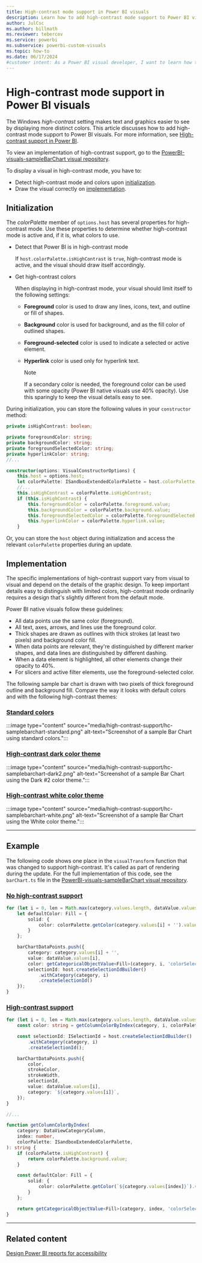 ```yaml
---
title: High-contrast mode support in Power BI visuals
description: Learn how to add high-contrast mode support to Power BI visuals, and see implemented image and code examples.
author: JulCsc
ms.author: billmath
ms.reviewer: tebercov 
ms.service: powerbi
ms.subservice: powerbi-custom-visuals
ms.topic: how-to
ms.date: 06/17/2024
#customer intent: As a Power BI visual developer, I want to learn how to add high-contrast mode support to Power BI visuals so that they are accessible to users with visual impairments.
---
```


# High-contrast mode support in Power BI visuals

The Windows *high-contrast* setting makes text and graphics easier to see by displaying more distinct colors. This article discusses how to add high-contrast mode support to Power BI visuals. For more information, see [High-contrast support in Power BI](../../create-reports/desktop-accessibility-creating-reports.md#high-contrast-color-view).

To view an implementation of high-contrast support, go to the [PowerBI-visuals-sampleBarChart visual repository](https://github.com/Microsoft/PowerBI-visuals-sampleBarChart/commit/61011c82b66ca0d3321868f1d089c65101ca42e6).

To display a visual in high-contrast mode, you have to:

* Detect high-contrast mode and colors upon [initialization](#initialization).
* Draw the visual correctly on [implementation](#implementation).

## Initialization

The *colorPalette* member of `options.host` has several properties for high-contrast mode. Use these properties to determine whether high-contrast mode is active and, if it is, what colors to use.

* Detect that Power BI is in high-contrast mode

    If `host.colorPalette.isHighContrast` is `true`, high-contrast mode is active, and the visual should draw itself accordingly.

* Get high-contrast colors

  When displaying in high-contrast mode, your visual should limit itself to the following settings:

  * **Foreground** color is used to draw any lines, icons, text, and outline or fill of shapes.
  * **Background** color is used for background, and as the fill color of outlined shapes.
  * **Foreground-selected** color is used to indicate a selected or active element.
  * **Hyperlink** color is used only for hyperlink text.

    > [!NOTE]
    > If a secondary color is needed, the foreground color can be used with some opacity (Power BI native visuals use 40% opacity). Use this sparingly to keep the visual details easy to see.

During initialization, you can store the following values in your `constructor` method:

```typescript
private isHighContrast: boolean;

private foregroundColor: string;
private backgroundColor: string;
private foregroundSelectedColor: string;
private hyperlinkColor: string;
//...

constructor(options: VisualConstructorOptions) {
    this.host = options.host;
    let colorPalette: ISandboxExtendedColorPalette = host.colorPalette;
    //...
    this.isHighContrast = colorPalette.isHighContrast;
    if (this.isHighContrast) {
        this.foregroundColor = colorPalette.foreground.value;
        this.backgroundColor = colorPalette.background.value;
        this.foregroundSelectedColor = colorPalette.foregroundSelected.value;
        this.hyperlinkColor = colorPalette.hyperlink.value;
    }
```

Or, you can store the `host` object during initialization and access the relevant `colorPalette` properties during an update.

## Implementation

The specific implementations of high-contrast support vary from visual to visual and depend on the details of the graphic design. To keep important details easy to distinguish with limited colors, high-contrast mode ordinarily requires a design that's slightly different from the default mode.

Power BI native visuals follow these guidelines:

* All data points use the same color (foreground).
* All text, axes, arrows, and lines use the foreground color.
* Thick shapes are drawn as outlines with thick strokes (at least two pixels) and background color fill.
* When data points are relevant, they're distinguished by different marker shapes, and data lines are distinguished by different dashing.
* When a data element is highlighted, all other elements change their opacity to 40%.
* For slicers and active filter elements, use the foreground-selected color.

The following sample bar chart is drawn with two pixels of thick foreground outline and background fill. Compare the way it looks with default colors and with the following high-contrast themes:

### [Standard colors](#tab/Standard)

:::image type="content" source="media/high-contrast-support/hc-samplebarchart-standard.png" alt-text="Screenshot of a sample Bar Chart using standard colors.":::

### [High-contrast dark color theme](#tab/Dark)

:::image type="content" source="media/high-contrast-support/hc-samplebarchart-dark2.png" alt-text="Screenshot of a sample Bar Chart using the Dark #2 color theme.":::

### [High-contrast white color theme](#tab/White)

:::image type="content" source="media/high-contrast-support/hc-samplebarchart-white.png" alt-text="Screenshot of a sample Bar Chart using the White color theme.":::

---

## Example

The following code shows one place in the `visualTransform` function that was changed to support high-contrast. It's called as part of rendering during the update. For the full implementation of this code, see the `barChart.ts` file in the [PowerBI-visuals-sampleBarChart visual repository](https://github.com/Microsoft/PowerBI-visuals-sampleBarChart/commit/61011c82b66ca0d3321868f1d089c65101ca42e6).

### [No high-contrast support](#tab/NoHighContrast)

```typescript
for (let i = 0, len = Math.max(category.values.length, dataValue.values.length); i < len; i++) {
    let defaultColor: Fill = {
        solid: {
            color: colorPalette.getColor(category.values[i] + '').value
        }
    };

    barChartDataPoints.push({
        category: category.values[i] + '',
        value: dataValue.values[i],
        color: getCategoricalObjectValue<Fill>(category, i, 'colorSelector', 'fill', defaultColor).solid.color,
        selectionId: host.createSelectionIdBuilder()
            .withCategory(category, i)
            .createSelectionId()
    });
}
```

### [High-contrast support](#tab/HighContrast)

```typescript
for (let i = 0, len = Math.max(category.values.length, dataValue.values.length); i < len; i++) {
    const color: string = getColumnColorByIndex(category, i, colorPalette);

    const selectionId: ISelectionId = host.createSelectionIdBuilder()
        .withCategory(category, i)
        .createSelectionId();

    barChartDataPoints.push({
        color,
        strokeColor,
        strokeWidth,
        selectionId,
        value: dataValue.values[i],
        category: `${category.values[i]}`,
    });
}

//...

function getColumnColorByIndex(
    category: DataViewCategoryColumn,
    index: number,
    colorPalette: ISandboxExtendedColorPalette,
): string {
    if (colorPalette.isHighContrast) {
        return colorPalette.background.value;
    }

    const defaultColor: Fill = {
        solid: {
            color: colorPalette.getColor(`${category.values[index]}`).value,
        }
    };

    return getCategoricalObjectValue<Fill>(category, index, 'colorSelector', 'fill', defaultColor).solid.color;
}
```

---

## Related content

[Design Power BI reports for accessibility](../../create-reports/desktop-accessibility-creating-reports.md)
